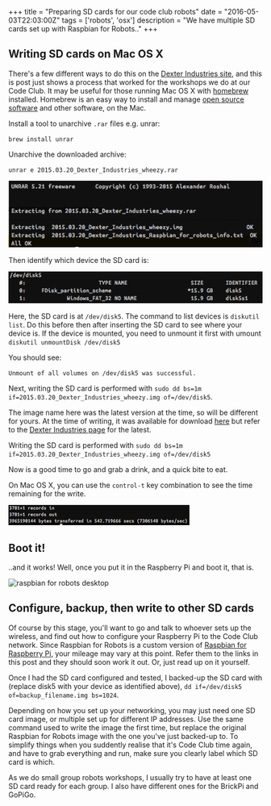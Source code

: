 +++
title = "Preparing SD cards for our code club robots"
date = "2016-05-03T22:03:00Z"
tags = ['robots', 'osx']
description = "We have multiple SD cards set up with  Raspbian for Robots.."
+++


## Writing SD cards on Mac OS X ##

There's a few different ways to do this on the [Dexter Industries site](http://www.dexterindustries.com/howto/install-raspbian-for-robots-image-on-an-sd-card/), and this is post just shows a process that worked for the workshops we do at our Code Club. It may be useful for those running Mac OS X with [homebrew](http://brew.sh/) installed. Homebrew is an easy way to install and manage [open source software](https://opensource.com/resources/what-open-source) and other software, on the Mac.

Install a tool to unarchive `.rar` files e.g. unrar:

```
brew install unrar
```

Unarchive the downloaded archive:

```
unrar e 2015.03.20_Dexter_Industries_wheezy.rar
```

![unrar img](/images/unrar_img.png)

Then identify which device the SD card is:

![identify sd card](/images/identify_sd_card.png)

Here, the SD card is at `/dev/disk5`. The command to list devices is `diskutil list`. Do this before then after inserting the SD card to see where your device is. If the device is mounted, you need to unmount it first with umount `diskutil unmountDisk /dev/disk5`

You should see:

```
Unmount of all volumes on /dev/disk5 was successful.
```

Next, writing the SD card is performed with `sudo dd bs=1m if=2015.03.20_Dexter_Industries_wheezy.img of=/dev/disk5`.

The image name here was the latest version at the time, so will be different for yours. At the time of writing, it was available for download [here](https://sourceforge.net/projects/dexterindustriesraspbianflavor/) but refer to the [Dexter Industries page](http://www.dexterindustries.com/howto/install-raspbian-for-robots-image-on-an-sd-card/) for the latest.

Writing the SD card is performed with `sudo dd bs=1m if=2015.03.20_Dexter_Industries_wheezy.img of=/dev/disk5`

Now is a good time to go and grab a drink, and a quick bite to eat.

On Mac OS X, you can use the `control-t` key combination to see the time remaining for the write.

![writing the img](/images/writing_the_img.png)

## Boot it! ##
..and it works! Well, once you put it in the Raspberry Pi and boot it, that is.

![raspbian for robots desktop](/images/raspbian_for_robots_desktop.png)

## Configure, backup, then write to other SD cards ##
Of course by this stage, you'll want to go and talk to whoever sets up the wireless, and find out how to configure your Raspberry Pi to the Code Club network. Since Raspbian for Robots is a custom version of [Raspbian for Raspberry Pi](https://www.raspberrypi.org/), your mileage may vary at this point. Refer them to the links in this post and they should soon work it out. Or, just read up on it yourself.

Once I had the SD card configured and tested, I backed-up the SD card with (replace disk5 with your device as identified above), `dd if=/dev/disk5 of=backup_filename.img bs=1024`.

Depending on how you set up your networking, you may just need one SD card image, or multiple set up for different IP addresses. Use the same command used to write the image the first time, but replace the original Raspbian for Robots image with the one you've just backed-up to. To simplify things when you suddently realise that it's Code Club time again, and have to grab everything and run, make sure you clearly label which SD card is which.

As we do small group robots workshops, I usually try to have at least one SD card ready for each group. I also have different ones for the BrickPi and GoPiGo.

